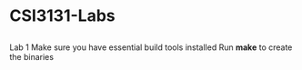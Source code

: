 # CSI3131-Labs
##
Lab 1
Make sure you have essential build tools installed
Run **make** to create the binaries
